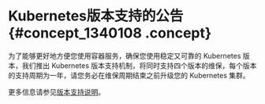 # Kubernetes版本支持的公告 {#concept_1340108 .concept}

为了能够更好地方便您使用容器服务，确保您使用稳定又可靠的 Kubernetes 版本，我们推出 Kubernetes 版本支持机制，将同时支持四个版本的维保，每个版本的支持周期为一年，请您务必在维保周期结束之前升级您的 Kubernetes 集群。

更多信息请参见[版本支持说明](../../../../intl.zh-CN/产品简介/版本支持说明.md#)。

